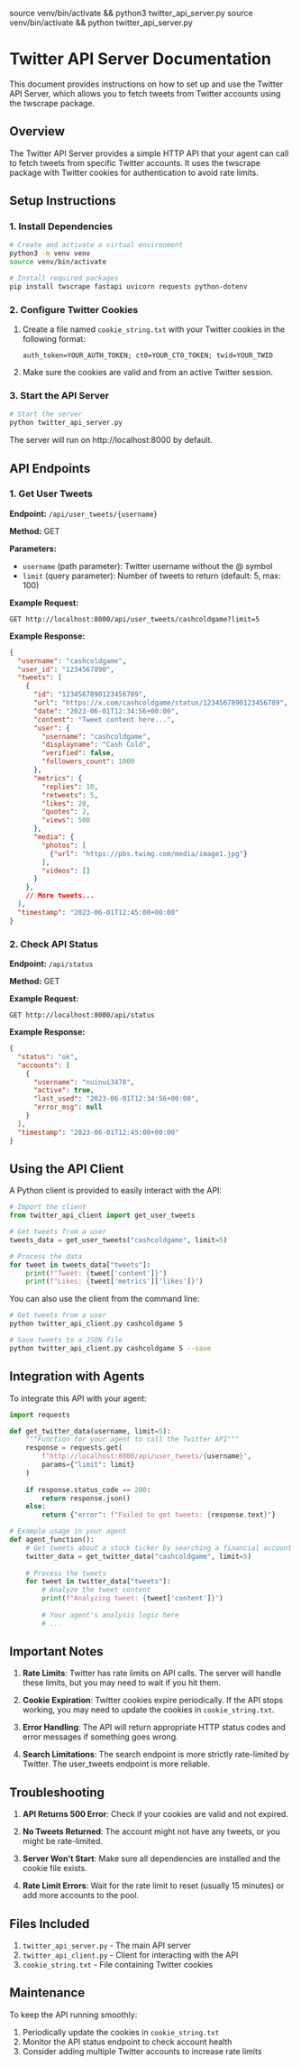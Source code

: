 source venv/bin/activate && python3 twitter_api_server.py
source venv/bin/activate && python twitter_api_server.py




# Twitter API Server Documentation

This document provides instructions on how to set up and use the Twitter API Server, which allows you to fetch tweets from Twitter accounts using the twscrape package.

## Overview

The Twitter API Server provides a simple HTTP API that your agent can call to fetch tweets from specific Twitter accounts. It uses the twscrape package with Twitter cookies for authentication to avoid rate limits.

## Setup Instructions

### 1. Install Dependencies

```bash
# Create and activate a virtual environment
python3 -m venv venv
source venv/bin/activate

# Install required packages
pip install twscrape fastapi uvicorn requests python-dotenv
```

### 2. Configure Twitter Cookies

1. Create a file named `cookie_string.txt` with your Twitter cookies in the following format:
   ```
   auth_token=YOUR_AUTH_TOKEN; ct0=YOUR_CT0_TOKEN; twid=YOUR_TWID
   ```

2. Make sure the cookies are valid and from an active Twitter session.

### 3. Start the API Server

```bash
# Start the server
python twitter_api_server.py
```

The server will run on http://localhost:8000 by default.

## API Endpoints

### 1. Get User Tweets

**Endpoint:** `/api/user_tweets/{username}`

**Method:** GET

**Parameters:**
- `username` (path parameter): Twitter username without the @ symbol
- `limit` (query parameter): Number of tweets to return (default: 5, max: 100)

**Example Request:**
```
GET http://localhost:8000/api/user_tweets/cashcoldgame?limit=5
```

**Example Response:**
```json
{
  "username": "cashcoldgame",
  "user_id": "1234567890",
  "tweets": [
    {
      "id": "1234567890123456789",
      "url": "https://x.com/cashcoldgame/status/1234567890123456789",
      "date": "2023-06-01T12:34:56+00:00",
      "content": "Tweet content here...",
      "user": {
        "username": "cashcoldgame",
        "displayname": "Cash Cold",
        "verified": false,
        "followers_count": 1000
      },
      "metrics": {
        "replies": 10,
        "retweets": 5,
        "likes": 20,
        "quotes": 2,
        "views": 500
      },
      "media": {
        "photos": [
          {"url": "https://pbs.twimg.com/media/image1.jpg"}
        ],
        "videos": []
      }
    },
    // More tweets...
  ],
  "timestamp": "2023-06-01T12:45:00+00:00"
}
```

### 2. Check API Status

**Endpoint:** `/api/status`

**Method:** GET

**Example Request:**
```
GET http://localhost:8000/api/status
```

**Example Response:**
```json
{
  "status": "ok",
  "accounts": [
    {
      "username": "nuinui3478",
      "active": true,
      "last_used": "2023-06-01T12:34:56+00:00",
      "error_msg": null
    }
  ],
  "timestamp": "2023-06-01T12:45:00+00:00"
}
```

## Using the API Client

A Python client is provided to easily interact with the API:

```python
# Import the client
from twitter_api_client import get_user_tweets

# Get tweets from a user
tweets_data = get_user_tweets("cashcoldgame", limit=5)

# Process the data
for tweet in tweets_data["tweets"]:
    print(f"Tweet: {tweet['content']}")
    print(f"Likes: {tweet['metrics']['likes']}")
```

You can also use the client from the command line:

```bash
# Get tweets from a user
python twitter_api_client.py cashcoldgame 5

# Save tweets to a JSON file
python twitter_api_client.py cashcoldgame 5 --save
```

## Integration with Agents

To integrate this API with your agent:

```python
import requests

def get_twitter_data(username, limit=5):
    """Function for your agent to call the Twitter API"""
    response = requests.get(
        f"http://localhost:8000/api/user_tweets/{username}",
        params={"limit": limit}
    )
    
    if response.status_code == 200:
        return response.json()
    else:
        return {"error": f"Failed to get tweets: {response.text}"}

# Example usage in your agent
def agent_function():
    # Get tweets about a stock ticker by searching a financial account
    twitter_data = get_twitter_data("cashcoldgame", limit=5)
    
    # Process the tweets
    for tweet in twitter_data["tweets"]:
        # Analyze the tweet content
        print(f"Analyzing tweet: {tweet['content']}")
        
        # Your agent's analysis logic here
        # ...
```

## Important Notes

1. **Rate Limits**: Twitter has rate limits on API calls. The server will handle these limits, but you may need to wait if you hit them.

2. **Cookie Expiration**: Twitter cookies expire periodically. If the API stops working, you may need to update the cookies in `cookie_string.txt`.

3. **Error Handling**: The API will return appropriate HTTP status codes and error messages if something goes wrong.

4. **Search Limitations**: The search endpoint is more strictly rate-limited by Twitter. The user_tweets endpoint is more reliable.

## Troubleshooting

1. **API Returns 500 Error**: Check if your cookies are valid and not expired.

2. **No Tweets Returned**: The account might not have any tweets, or you might be rate-limited.

3. **Server Won't Start**: Make sure all dependencies are installed and the cookie file exists.

4. **Rate Limit Errors**: Wait for the rate limit to reset (usually 15 minutes) or add more accounts to the pool.

## Files Included

1. `twitter_api_server.py` - The main API server
2. `twitter_api_client.py` - Client for interacting with the API
3. `cookie_string.txt` - File containing Twitter cookies

## Maintenance

To keep the API running smoothly:

1. Periodically update the cookies in `cookie_string.txt`
2. Monitor the API status endpoint to check account health
3. Consider adding multiple Twitter accounts to increase rate limits
